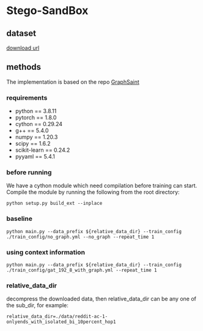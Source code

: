 # Stego-SandBox

## dataset
[download url](https://cloud.tsinghua.edu.cn/f/534297a363764ad698d8/?dl=1)


## methods
The implementation is based on the repo [GraphSaint](https://github.com/GraphSAINT/GraphSAINT)

### requirements
- python == 3.8.11
- pytorch == 1.8.0
- cython == 0.29.24
- g++ == 5.4.0
- numpy == 1.20.3
- scipy == 1.6.2
- scikit-learn == 0.24.2
- pyyaml == 5.4.1

### before running
We have a cython module which need compilation before training can start. Compile the module by running the following from the root directory:

```
python setup.py build_ext --inplace
```

### baseline

```
python main.py --data_prefix ${relative_data_dir} --train_config ./train_config/no_graph.yml --no_graph --repeat_time 1 
```

### using context information

```
python main.py --data_prefix ${relative_data_dir} --train_config ./train_config/gat_192_8_with_graph.yml --repeat_time 1
```

### relative_data_dir
decompress the downloaded data, then relative_data_dir can be any one of the sub_dir, for example:  
```
relative_data_dir=./data/reddit-ac-1-onlyends_with_isolated_bi_10percent_hop1
```


